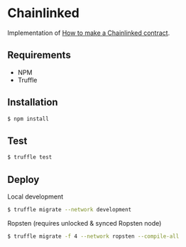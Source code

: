 # Chainlinked

Implementation of [How to make a Chainlinked contract](https://github.com/smartcontractkit/chainlink/wiki/How-to-make-a-Chainlinked-contract).

## Requirements

- NPM
- Truffle

## Installation

```bash
$ npm install
```

## Test

```bash
$ truffle test
```

## Deploy

Local development

```bash
$ truffle migrate --network development
```

Ropsten (requires unlocked & synced Ropsten node)

```bash
$ truffle migrate -f 4 --network ropsten --compile-all
```